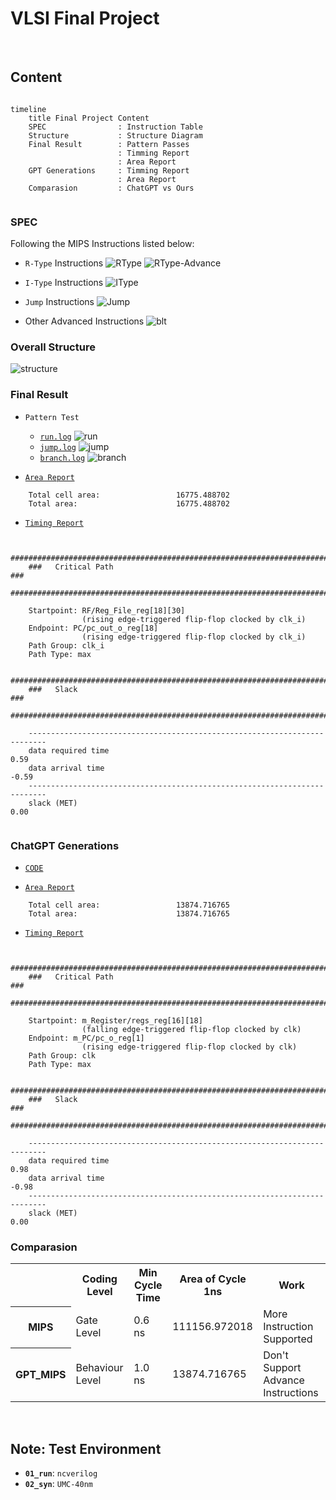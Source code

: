 # VLSI Final Project

</br>

## Content

```mermaid

timeline
    title Final Project Content
    SPEC                : Instruction Table
    Structure           : Structure Diagram
    Final Result        : Pattern Passes
                        : Timming Report
                        : Area Report
    GPT Generations     : Timming Report
                        : Area Report
    Comparasion         : ChatGPT vs Ours


```

### **SPEC**

Following the MIPS Instructions listed below: 
- `R-Type` Instructions
![RType](SPEC/Instruction/RType.png)
![RType-Advance](SPEC/Instruction/RType-Advance.png)

- `I-Type` Instructions
![IType](SPEC/Instruction/IType.png)

- `Jump` Instructions
![Jump](SPEC/Instruction/Jump.png)

- Other Advanced Instructions
![blt](SPEC/Instruction/others.png)


### **Overall Structure**

![structure](SPEC/Structure/Structure.png)


### **Final Result**

- `Pattern Test`
    - [`run.log`](REPORT/MIPS/01_RTL/run.log)
    ![run](REPORT/MIPS/01_RTL/run.png)
    - [`jump.log`](REPORT/MIPS/01_RTL/jump.log)
    ![jump](REPORT/MIPS/01_RTL/jump.png)
    - [`branch.log`](REPORT/MIPS/01_RTL/branch.log)
    ![branch](REPORT/MIPS/01_RTL/branch.png)


- [`Area Report`](REPORT/MIPS/02_SYN/MIPS.area)

```shell!
    Total cell area:                 16775.488702
    Total area:                      16775.488702
```

- [`Timing Report`](REPORT/MIPS/02_SYN/MIPS.timing)

```shell!

    ##########################################################################
    ###   Critical Path                                                    ###
    ##########################################################################
    
    Startpoint: RF/Reg_File_reg[18][30] 
                (rising edge-triggered flip-flop clocked by clk_i)
    Endpoint: PC/pc_out_o_reg[18]
                (rising edge-triggered flip-flop clocked by clk_i)
    Path Group: clk_i
    Path Type: max

    ##########################################################################
    ###   Slack                                                            ###
    ##########################################################################
    
    --------------------------------------------------------------------------
    data required time                                                 0.59
    data arrival time                                                 -0.59
    --------------------------------------------------------------------------
    slack (MET)                                                        0.00
    
```

### **ChatGPT Generations**
- [`CODE`](GPT_MIPS)


- [`Area Report`](REPORT/GPT_MIPS/02_SYN/GPT_MIPS.area)

```shell!
    Total cell area:                 13874.716765
    Total area:                      13874.716765
```

- [`Timing Report`](REPORT/GPT_MIPS/02_SYN/GPT_MIPS.timing)

```shell!

    ##########################################################################
    ###   Critical Path                                                    ###
    ##########################################################################
    
    Startpoint: m_Register/regs_reg[16][18]
                (falling edge-triggered flip-flop clocked by clk)
    Endpoint: m_PC/pc_o_reg[1]
                (rising edge-triggered flip-flop clocked by clk)
    Path Group: clk
    Path Type: max

    ##########################################################################
    ###   Slack                                                            ###
    ##########################################################################
    
    --------------------------------------------------------------------------
    data required time                                                 0.98
    data arrival time                                                 -0.98
    --------------------------------------------------------------------------
    slack (MET)                                                        0.00

```



### **Comparasion**

<table>
    <tr>
        <th>                                      </th>
        <th> Coding Level                         </th>
        <th> Min Cycle Time                       </th>
        <th> Area of Cycle 1ns                    </th>
        <th> Work                                 </th>
    </tr>
    <tr>
        <th> MIPS                                 </th>
        <td> Gate Level                           </td>
        <td> 0.6 ns                               </td>
        <td> 111156.972018                        </td>
        <td> More Instruction Supported           </td>
    </tr>
    <tr>
        <th> GPT_MIPS                             </th>
        <td> Behaviour Level                      </td>
        <td> 1.0 ns                               </td>
        <td> 13874.716765                         </td>
        <td> Don't Support Advance Instructions   </td>
    </tr>
</table>


</br>


## Note: Test Environment

- **`01_run`**: ```ncverilog```
- **`02_syn`**: ```UMC-40nm```









